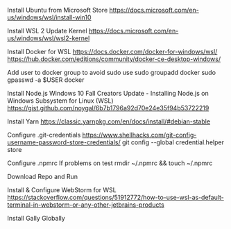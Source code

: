 Install Ubuntu from Microsoft Store
https://docs.microsoft.com/en-us/windows/wsl/install-win10

Install WSL 2 Update Kernel
https://docs.microsoft.com/en-us/windows/wsl/wsl2-kernel

Install Docker for WSL
https://docs.docker.com/docker-for-windows/wsl/
https://hub.docker.com/editions/community/docker-ce-desktop-windows/

Add user to docker group to avoid sudo use
sudo groupadd docker
sudo gpasswd -a $USER docker

Install Node.js
Windows 10 Fall Creators Update - Installing Node.js on Windows Subsystem for Linux (WSL)
https://gist.github.com/noygal/6b7b1796a92d70e24e35f94b53722219

Install Yarn
https://classic.yarnpkg.com/en/docs/install/#debian-stable

Configure .git-credentials
https://www.shellhacks.com/git-config-username-password-store-credentials/
git config --global credential.helper store

Configure .npmrc
If problems on test
rmdir ~/.npmrc && touch ~/.npmrc

Download Repo and Run

Install & Configure WebStorm for WSL
https://stackoverflow.com/questions/51912772/how-to-use-wsl-as-default-terminal-in-webstorm-or-any-other-jetbrains-products

Install Gally Globally




